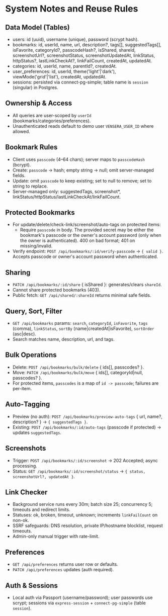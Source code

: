 # System Notes and Reuse Rules

## Data Model (Tables)

- users: id (uuid), username (unique), password (scrypt hash).
- bookmarks: id, userId, name, url, description?, tags[], suggestedTags[], isFavorite, categoryId?, passcodeHash?, isShared, shareId, screenshotUrl?, screenshotStatus, screenshotUpdatedAt, linkStatus, httpStatus?, lastLinkCheckAt?, linkFailCount, createdAt, updatedAt.
- categories: id, userId, name, parentId?, createdAt.
- user_preferences: id, userId, theme('light'|'dark'), viewMode('grid'|'list'), createdAt, updatedAt.
- sessions: persisted via connect-pg-simple; table name is `session` (singular) in Postgres.

## Ownership & Access

- All queries are user-scoped by `userId` (bookmarks/categories/preferences).
- Unauthenticated reads default to demo user `VENSERA_USER_ID` where allowed.

## Bookmark Rules

- Client uses `passcode` (4–64 chars); server maps to `passcodeHash` (bcrypt).
- Create: `passcode` → hash; empty string → null; omit server-managed fields.
- Update: omit `passcode` to keep existing; set to null to remove; set to string to replace.
- Server-managed only: suggestedTags, screenshot\*, linkStatus/httpStatus/lastLinkCheckAt/linkFailCount.

## Protected Bookmarks

- For update/delete/check-link/screenshot/auto-tags on protected items:
  - Require `passcode` in body. The provided secret may be either the bookmark's passcode or the owner's account password (only when the owner is authenticated). 400 on bad format; 401 on missing/invalid.
- Verify endpoint: `POST /api/bookmarks/:id/verify-passcode` → `{ valid }`. Accepts passcode or owner's account password when authenticated.

## Sharing

- `PATCH /api/bookmarks/:id/share` { isShared }: generates/clears `shareId`.
- Cannot share protected bookmarks (403).
- Public fetch: `GET /api/shared/:shareId` returns minimal safe fields.

## Query, Sort, Filter

- `GET /api/bookmarks` params: `search`, `categoryId`, `isFavorite`, `tags` (comma), `linkStatus`, `sortBy` (name|createdAt|isFavorite), `sortOrder` (asc|desc).
- Search matches name, description, url, and tags.

## Bulk Operations

- Delete: `POST /api/bookmarks/bulk/delete` { ids[], passcodes? }.
- Move: `PATCH /api/bookmarks/bulk/move` { ids[], categoryId|null, passcodes? }.
- For protected items, `passcodes` is a map of `id -> passcode`; failures are per-item.

## Auto‑Tagging

- Preview (no auth): `POST /api/bookmarks/preview-auto-tags` { url, name?, description? } → `{ suggestedTags }`.
- Existing: `POST /api/bookmarks/:id/auto-tags` (passcode if protected) → updates `suggestedTags`.

## Screenshots

- Trigger: `POST /api/bookmarks/:id/screenshot` → 202 Accepted; async processing.
- Status: `GET /api/bookmarks/:id/screenshot/status` → `{ status, screenshotUrl?, updatedAt }`.

## Link Checker

- Background service runs every 30m; batch size 25; concurrency 5; timeouts and redirect limits.
- Statuses: ok, broken, timeout, unknown; increments `linkFailCount` on non-ok.
- SSRF safeguards: DNS resolution, private IP/hostname blocklist, request timeouts.
- Admin-only manual trigger with rate-limit.

## Preferences

- `GET /api/preferences` returns user row or defaults.
- `PATCH /api/preferences` updates (auth required).

## Auth & Sessions

- Local auth via Passport (username/password); user passwords use scrypt; sessions via `express-session` + `connect-pg-simple` (table `session`).
